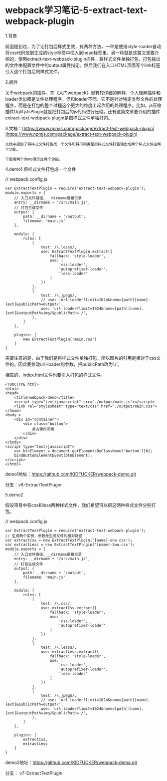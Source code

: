 # webpack学习笔记-5-extract-text-webpack-plugin

1.背景

前面提到过，为了让打包后样式生效，有两种方法，一种是使用style-loader自动将css代码放到生成的style标签中插入到head标签里。另一种就是这篇文章要介绍的，使用extract-text-webpack-plugin插件，将样式文件单独打包，打包输出的文件由配置文件中的output属性指定。然后我们在入口HTML页面写个link标签引入这个打包后的样式文件。

2.插件

关于webpack的插件，在《入门webpack》里有较详细的解释，个人理解插件和loader类似都是文件处理程序，但和loader不同，它不是针对特定类型文件的处理程序，而是在打包的整个过程这个更大的维度上起作用的处理程序。比如，js压缩插件UglifyJsPlugin就是把打包后的js代码进行压缩。还有这篇文章要介绍的插件extract-text-webpack-plugin是把样式文件单独打包。

3.文档：[https://www.npmjs.com/package/extract-text-webpack-plugin](https://www.npmjs.com/package/extract-text-webpack-plugin)

```
文档中提到了将样式文件打包成一个文件和将不同类型的样式文件打包输出成两个样式文件这两个功能。

下面用两个demo演示这两个功能。
```

4.demo1 将样式文件打包成一个文件

// webpack.config.js

```
var ExtractTextPlugin = require('extract-text-webpack-plugin');  
module.exports = {  
    // 入口文件路径，__dirname是根目录  
    entry: __dirname + '/src/main.js',  
    // 打包生成文件  
    output: {  
        path: __dirname + '/output',  
        filename: 'main.js'  
    },  

    module: {  
        rules: [  
            {  
                test: /\.less$/,  
                use: ExtractTextPlugin.extract({  
                    fallback: 'style-loader',  
                    use: [  
                        'css-loader',  
                        'autoprefixer-loader',  
                        'less-loader'  
                    ]  
                })  
            },  
            {  
                test: /\.jpeg$/,  
                // use: 'url-loader?limit=1024&name=[path][name].[ext]&publicPath=output/',  
                use: 'url-loader?limit=1024&name=[path][name].[ext]&outputPath=img/&publicPath=./',  
            },  
        ]  
    },  

    plugins: [  
        new ExtractTextPlugin('main.css')  
    ]  
}
```

需要注意的是，由于我们是将样式文件单独打包，所以图片的引用是相对于css文件的。因此要修改url-loader的参数，把publicPath改为‘./’。

相应的，index.html文件也要引入打包的样式文件。

```
<!DOCTYPE html>  
<html>  
<head>  
    <title>webpack-demo</title>  
    <script type="text/javascript" src="./output/main.js"></script>  
    <link rel="stylesheet" type="text/css" href="./output/main.css">  
</head>  
<body >  
    <div id="container">  
        <div class="button">  
            点击弹出问候  
        </div>  
    </div>  
</body>  
<script type="text/javascript">  
    var btnElement = document.getElementsByClassName('button')[0];  
    bindButtonElementEvent(btnElement);  
</script>  
</html>  

```

demo1地址：https://github.com/KIDFUCKER/webpack-demo.git

分支：v6-ExtractTextPlugin

5.demo2

假设项目中有css和less两种样式文件，我们希望可以把这两种样式文件分别打包。

// webpack.config.js

```
var ExtractTextPlugin = require('extract-text-webpack-plugin');  
// 生成两个实例，参数是生成文件的相对路径  
var extractCss = new ExtractTextPlugin('[name]-one.css');  
var extractLess = new ExtractTextPlugin('[name]-two.css');  
module.exports = {  
    // 入口文件路径，__dirname是根目录  
    entry: __dirname + '/src/main.js',  
    // 打包生成文件  
    output: {  
        path: __dirname + '/output',  
        filename: 'main.js'  
    },  
  
    module: {  
        rules: [  
            {  
                test: /\.css/,  
                use: extractCss.extract({  
                    fallback: 'style-loader',  
                    use: [  
                        'css-loader',  
                        'autoprefixer-loader'  
                    ]  
                })  
            },  
            {  
                test: /\.less$/,  
                use: extractLess.extract({  
                    fallback: 'style-loader',  
                    use: [  
                        'css-loader',  
                        'autoprefixer-loader',  
                        'less-loader'  
                    ]  
                })  
            },  
            {  
                test: /\.jpeg$/,  
                // use: 'url-loader?limit=1024&name=[path][name].[ext]&publicPath=output/',  
                use: 'url-loader?limit=1024&name=[path][name].[ext]&outputPath=img/&publicPath=./',  
            },  
        ]  
    },  
  
    plugins: [  
        extractCss,  
        extractLess  
    ]  
}  
```

demo2地址：https://github.com/KIDFUCKER/webpack-demo.git

分支： v7-ExtractTextPlugin





























